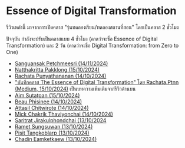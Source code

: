 # Essence of Digital Transformation

รีวิวเหล่านี้ มาจากการเปิดคลาส "รุ่นทดลองเรียน/ทดลองสถานที่สอน" โดยเป็นคลาส 2 ชั่วโมง 

ปัจจุบัน กำลังจะปรับเป็นคลาสแบบ 4 ชั่วโมง (คาดว่าจะชื่อ Essence of Digital Transformation) และ 2 วัน (คาดว่าจะชื่อ Digital Transformation: from Zero to One)

- [Sanguansak Petchmeesri (14/11/2024)](https://www.facebook.com/share/p/fJ2jw6ycivWomQ2p/)
- [Natthakritta Pakklong (15/10/2024)](https://www.facebook.com/alice.q.worrall/posts/pfbid0UDeKLAmeENo3Wh41PKpDLQoSYe9V1uJgTJgXucTXLDkjMNHy6iHMJgrdGnnLXNCQl)
- [Rachata Punyathananan (14/10/2024)](https://www.facebook.com/JACKmd13/posts/pfbid036zWv33qwrbGhCkrewb3ifGhfKFhJtrYsgxLKyQcGnf1k1cYLn7821KdfMD79h3ehl)
- ["บันทึกคลาส The Essence of Digital Transformation" โดย Rachata.Ptnn (Medium, 15/10/2024)](https://medium.com/@rachata.ptnn/บันทึกการเรียนคลาส-the-essence-of-digital-transformation-6ce37dd2ed86) เป็นบทความเพิ่มเติมจากรีวิวด้านบน
- [Aim Sutatpan (15/10/2024)](https://www.facebook.com/sutatpan.vindubrahmanakula/posts/pfbid0JEcSGPXUB7cJ2zk3dMNkZGrxkTfBTcxj3fpWrggBcT6EVQiBs94Ced9mkiQt2httl)
- [Beau Phisinee (14/10/2024)](https://www.facebook.com/phisinees/posts/pfbid02Z1h53hnaazgX6SF67jEqw36GddkXWHSZMcmwcZFgAAZYoXVKMyhjVLwergBqJZWZl)
- [Attasil Chitwirote (14/10/2024)](https://www.facebook.com/Attasil/posts/pfbid0VaGvx6BNeuch3AxoCRfoqqJHUf5cG4fofTThxYG9hsM7XnoWGXj4BjdNNdhktveil)
- [Mick Chakrik Thaviyonchai (14/10/2024)](https://www.facebook.com/mick.t.ck/posts/pfbid0XLAhfwhzzAVaiuZQcDT7Q1ngg72e7g9qvJT64d3RgW2rPoWjEAj43BHbS1tAHiaTl)
- [Saritrat Jirakulphondchai (13/10/2024](https://www.facebook.com/Sikiryl/posts/pfbid0PvY39tDicswTAm7QcUXqJAC8XS6FMtYc4RQwMkTgUD7dZ4BdKGe9oxqsYs5sTFsbl)
- [Ramet Sungsuwan (13/10/2024)](https://www.facebook.com/DelPieroGB/posts/pfbid02FoBdVwtGLyz8e1R1jd3hd5WZz7Uqy69PRFma3Ho69rjUZrh6bjovPsZKLi3pCYS8l)
- [Pisit Tangkoblarp (13/10/2024)](https://www.facebook.com/0angelic0.mermaid/posts/pfbid03LS28gJqzAEWSzsdy6uuQxK74ZtdEgJH8q9cXUQt5FPJhi2BmyjxK75KBKCjdfAEl)
- [Chadin Eamketkaew (13/10/2024)](https://www.facebook.com/nicky9m/posts/pfbid02X7iYZcmXidSmqKtEERorRwxjSnYWnWbWPCHnqUdSeW5wX3ZXuiW4Lssv81sc2nPVl)